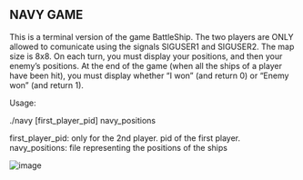 NAVY GAME
--------------------------------------------------------------------------------------
This is a terminal version of the game BattleShip. 
The two players are ONLY allowed to comunicate using the signals SIGUSER1 and SIGUSER2. 
The map size is 8x8. 
On each turn, you must display your positions, and then your enemy’s positions. 
At the end of the game (when all the ships of a player have been hit), you must display whether “I won” (and return 0) or “Enemy won” (and return 1).

Usage:

./navy [first_player_pid] navy_positions

first_player_pid: only for the 2nd player. pid of the first player. navy_positions: file representing the positions of the ships

![image](https://github.com/magdalenamartinez/NAVY_GAME/assets/146070152/970af53a-49c9-41f4-b395-54d5eeeb8ac8)

